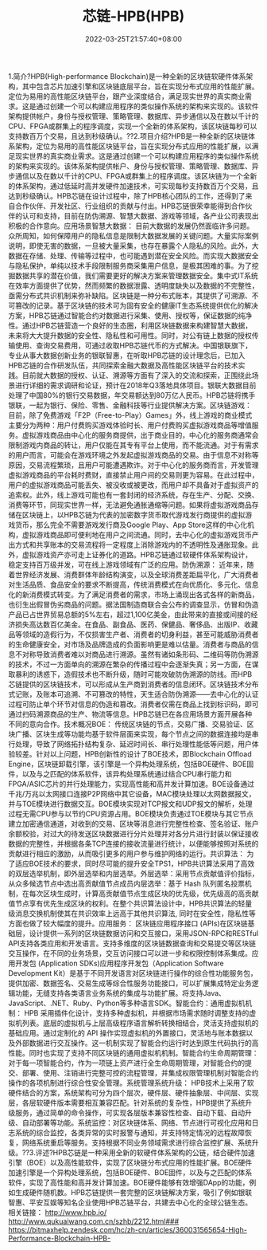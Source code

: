 ﻿---
weight: 
title: "芯链-HPB(HPB)"
description: "HPB(High-performance Blockchain)是一种全新的区块链软硬件体系架构，其中包含芯片加速引擎和区块链底层平台，旨在实现分布式应用的性能扩展"
date: 2022-03-25T21:57:40+08:00
lastmod: 2022-03-25T16:45:40+08:00
draft: false
authors: ["Metabd"]
featuredImage: "xinlian-hpbhpb.webp"
link: ""
tags: ["数字代币","芯链-HPB(HPB)"]
categories: ["navigation"]
navigation: ["数字代币"]
lightgallery: true
toc: true
pinned: false
recommend: false
recommend1: false
---
1.简介?HPB(High-performance Blockchain)是一种全新的区块链软硬件体系架构，其中包含芯片加速引擎和区块链底层平台，旨在实现分布式应用的性能扩展。定位为易用的高性能区块链平台，跟产业深度结合，满足现实世界的真实商业需求。这是通过创建一个可以构建应用程序的类似操作系统的架构来实现的。该软件架构提供帐户，身份与授权管理、策略管理、数据库、异步通信以及在数以千计的CPU、FPGA或群集上的程序调度，实现一个全新的体系架构，该区块链每秒可以支持数百万个交易，且达到秒级确认。??2.项目介绍?HPB是一种全新的区块链体系架构，定位为易用的高性能区块链平台，旨在实现分布式应用的性能扩展，以满足现实世界的真实商业需求。这是通过创建一个可以构建应用程序的类似操作系统的架构来实现的。该体系架构提供帐户、身份与授权管理、策略管理、数据库、异步通信以及在数以千计的CPU、FPGA或群集上的程序调度。该区块链为一个全新的体系架构，通过低延时高并发硬件加速技术，可实现每秒支持数百万个交易，且达到秒级确认。HPB芯链在设计过程中，除了HPB核心团队的工作，还得到了来自合作伙伴、开发社区、行业组织的贡献与付出。HPB芯链很荣幸能得到合作伙伴的认可和支持，目前在防伪溯源、智慧大数据、游戏等领域，各产业公司表现出积极的合作意向。应用场景智慧大数据：
目前大数据的发展仍然面临许多问题。众所周知，如何保障用户的隐私信息是限制大数据发展的关键问题。大量实际案例说明，即使无害的数据，一旦被大量采集，也存在暴露个人隐私的风险。此外，大数据在存储、处理、传输等过程中，也可能遇到潜在安全风险。而实现大数据安全与隐私保护，单纯以技术手段限制服务商采集用户信息，是极其困难的事。为了挖掘数据共享的潜在价值，我们需要更好的解决方案来管理数据安全。集中式IT系统在效率方面提供了优势，然而频繁的数据泄露、透明度缺失以及数据的不完整性，亟需分布式共识机制来弥补缺陷。区块链是一种分布式账本，其提供了可溯源、不可篡改的记录。基于区块链的技术可为固有安全的健康IT生态系统提供优化的解决方案，HPB芯链通过智能合约对数据进行采集、使用、授权等，保证数据的纯净性。通过HPB芯链营造一个良好的生态圈，利用区块链数据来构建智慧大数据，未来将大大提升数据的安全性、隐私性和可用性。同时，对公有链上数据的授权传输使用、查询交易费用，可通过收取HPB芯链代币的方式解决。中国银联旗下，专业从事大数据创新业务的银联智惠，在听取HPB芯链的设计理念后，已加入HPB芯链的合作研发队伍，共同探索金融大数据及高性能区块链平台的技术实践。目前就大数据的授权、认证、溯源等方面有了深入的交流和探索，正围绕此场景进行详细的需求调研和论证，预计在2018年Q3落地具体项目。银联大数据目前处理了中国80%的银行交易数据，年交易额达到80万亿人民币。HPB芯链将携手银联，一起为银行、保险、零售、金融科技等行业提供解决方案。区块链游戏：
目前，除了免费游戏「F2P（Free-to-Play）Games」外，线上游戏的商业模式主要分为两种：用户付费购买游戏体验时长、用户付费购买虚拟游戏商品等增值服务。虚拟游戏商品由中心化的服务商提供，出于商业目的，中心化的服务商通常会限制游戏内商品的转让，用户仅能在其专有平台上使用，而不能流通。对于有需求的用户而言，可能会在游戏环境之外发起虚拟游戏商品的交易。由于信息不对称等原因，交易流程繁琐，且用户可能遭遇欺诈。对于中心化的服务商而言，开发管理虚拟游戏商品的平台耗时费财，直接禁止用户间的交易则更为容易。在此过程中，用户的虚拟游戏商品可能丢失、被没收或被更改，而用户却不具备对于虚拟资产的追索权。此外，线上游戏可能也有一套封闭的经济系统，存在生产、分配、交换、消费等环节，同现实世界一样，无法避免通胀通缩等问题。如果将虚拟游戏商品存储在区块链上，以HPB芯链为代表的加密数字货币取代游戏发行商提供的虚拟游戏货币，那么完全不需要游戏发行商及Google Play、App Store这样的中心化机构，虚拟游戏商品即可便利地在用户之间流通。同时，去中心化的虚拟游戏货币产出方式和共享账本的交易流程将一定程度上消除游戏内的不透明性及通胀现象。此外，虚拟游戏资产亦可走上证券化的道路。HPB芯链通过软硬件体系架构设计，稳定支持百万级并发，可在线上游戏领域有广泛的应用。防伪溯源：
近年来，随着世界经济发展、消费群体年龄结构演变，以及全球消费差距扁平化，广大消费者对生活品质、食品安全的要求不断提高，传统消费模式在向优质化、多元化、信息化的新消费模式转变。为了满足消费者的需求，市场上涌现出各式各样的新商品，也衍生出假冒伪劣商品的问题。据法国制造商联合会公布的调查显示，仿冒和伪造产品已占世界贸易总额的5%左右，超过1,100亿美金，由此带来的直接或间接的经济损失高达数百亿美金。在食品、副食品、医药、保健品、奢侈品、出版IP、收藏品等领域的造假行为，不仅损害生产者、消费者的切身利益，甚至可能威胁消费者的生命健康安全，对市场及品牌造成的负面影响更是难以估量。消费者与商品的信息不对称导致消费者难以对商品进行溯源。虽然有诸如条形码、二维码等防伪溯源的技术，不过一方面单向的溯源在繁杂的传播过程中会逐渐失真；另一方面，在谋取暴利的诱惑下，造假技术也不断升级，随时可能攻破防伪溯源的防线。而HPB芯链提供的区块链技术，可以形成从生产商到消费者的信息闭环。区块链技术分布式记账，及账本可追溯、不可篡改的特性，天生适合防伪溯源——去中心化的认证过程可防止单个环节对信息的伪造和篡改。消费者仅需在商品上找到标识码，即可通过扫码溯源商品的生产、物流等信息。HPB芯链已在各应用场景方面开展各种不同的意向合作。技术概况BOE：
传统区块链的节点，交易广播、交易验证、区块广播、区块生成等功能均基于软件层面来实现，每个节点之间的数据连接均是串行处理，导致了网络拓扑结构复杂、延迟时间长、串行处理性能低等问题，用户体验较差。针对以上问题，HPB创新性的设计了BOE技术，即Blockchain Offload Engine，区块链卸载引擎，该引擎是一个异构处理系统，包括BOE硬件、BOE固件，以及与之匹配的体系软件，该异构处理系统通过结合CPU串行能力和FPGA/ASIC芯片的并行处理能力，实现高性能和高并发计算加速。BOE设备通过千兆/万兆以太网接口连接P2P网络中其它设备，MAC模块处理以太网数据报文，并与TOE模块进行数据交互。BOE模块实现对TCP报文和UDP报文的解析，处理过程无需CPU参与以节约CPU资源占用。BOE模块负责通过TOE模块与其它节点建立加密通信通道，对收到的交易、区块等消息进行完整性检查、签名验证、账户余额校验，对过大的待发送区块数据进行分片处理并对各分片进行封装以保证接收数据的完整性，并根据各条TCP连接的接收流量进行统计，以便能够按照对系统的贡献进行相应的激励，从而吸引更多的用户参与维护网络的运行。共识算法：
为了适应BOE技术的要求，同时尽可能的提升安全TPS1，HPB共识算法采用了高效的双层选举机制，即外层选举和内层选举。外层选举：采用节点贡献值评价指标，从众多候选节点中选出高贡献值节点成员内层选举：基于 Hash 队列匿名投票机制，在每次区块生成时，计算高贡献值节点生成区块的优先级，优先级高的高贡献值节点享有优先生成区块的权利。在整个共识算法设计中，HPB共识算法的轻量级消息交换机制使其在共识效率上远高于其他共识算法, 同时在安全性，隐私性等方面也做了较大幅度的提升。应用服务：
区块链应用程序接口 (APIs)在区块链基础层，设计提供一系列的区块链数据访问和交互接口，采用JSON-RPC和RESTful API支持各类应用和开发语言。支持多维度的区块链数据查询和交易提交等区块链交互操作，在不同的业务场景，交互访问接口可以进一步和权限控制体系集成。应用开发包 (Application SDKs)应用程序开发包（Application Software Development Kit）是基于不同开发语言对区块链进行操作的综合性功能服务包，提供加密、数据签名、交易生成等综合性服务功能接口，可以扩展集成特定业务逻辑功能，无缝支持各类语言业务系统的集成与功能扩展。将支持Java、JavaScript、.NET、Ruby、Python等多种语言SDK。智能合约：通用虚拟机机制：
HPB 采用插件化设计，支持多种虚拟机，并根据市场需求随时调整支持的虚拟机列表。底层的虚拟机与上层高级程序语言解析转换相结合，灵活支持虚拟机的基础应用。通过定制化的 API 操作实现虚拟机的外置接口，灵活地与账本数据以及外部数据进行交互操作。这一机制实现了智能合约运行时达到原生代码执行的高性能。同时也实现了支持不同区块链的通用虚拟机机制。智能合约生命周期管理：
对于每一项智能合约，作为一项链上资产进行全生命周期管理，对智能合约的提交、部署、使用、注销进行完整可控的流程管理，并集成权限管理机制对智能合约操作的各项机制进行综合性安全管理。系统管理系统升级：
HPB技术上采用了软硬件结合的方案，系统架构可分为四个层次，硬件层、硬件抽象层、中间层、实现层，各层软硬件版本需要相互兼容匹配。针对系统的复杂性，HPB提供了系统升级服务，通过简单的命令操作，可实现各层版本兼容性检查、自动下载、自动升级、自动部署等功能。系统监控：对区块链体系、网络、节点进行可视化应用和日志系统的综合监控，各类异常的实时报警与通知，并支持特定情况的远程故障恢复，网络系统重启等服务。支持根据不同业务领域需求进行综合监控扩展、系统升级。??3.评述?HPB芯链是一种采用全新的软硬件体系架构的公链，结合硬件加速引擎（BOE）以及高性能软件，实现了区块链分布式应用的性能扩展。BOE硬件加速引擎是一个异构处理系统，包括BOE硬件、BOE固件，以及与之匹配的体系软件，实现了高性能和高并发计算加速。BOE硬件能够有效增强DApp的功能，例如生成硬件随机数。HPB芯链提供一套完整的区块链解决方案，吸引了例如银联智惠、平安互娱等知名企业使用HPB芯链平台，共建去中心化的全球公链生态。相关链接：
http://www.hpb.io/
http://www.qukuaiwang.com.cn/szhb/2212.html###
https://bitmaxhelp.zendesk.com/hc/zh-cn/articles/360031565654-High-Performance-Blockchain-HPB-
